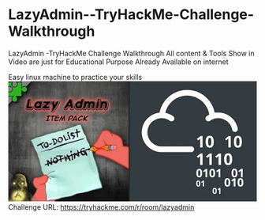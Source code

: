 # LazyAdmin--TryHackMe-Challenge-Walkthrough
LazyAdmin -TryHackMe Challenge Walkthrough All content &amp; Tools Show in Video are just for Educational Purpose Already Available on internet    


Easy linux machine to practice your skills
![image alt](https://github.com/dhruva127/LazyAdmin--TryHackMe-Challenge-Walkthrough/blob/1b8364033c05f93f223d08ad4a924ada1c9c25a3/1_k4jr8btRHPvkqbjvcUylDg.webp)
Challenge URL: https://tryhackme.com/r/room/lazyadmin












